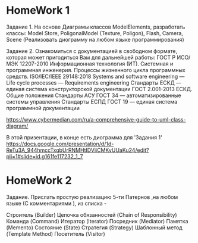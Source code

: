 # HomeWork 1

Задание 1. На основе Диаграмы классов ModelElements, разработать классы: Model Store, PoligonalModel (Texture, Poligon), Flash, Camera, Scene (Реализовать диограмму на любом языке программирования)

Задание 2. Ознакомиться с документацией в свободном формате, которая может пригодиться Вам для дальнейшей работы:
ГОСТ Р ИСО/МЭК 12207-2010 Информационная технология (ИТ). Системная и программная инженерия. Процессы жизненного цикла программных средств.
ISO/IEC/IEEE 29148:2018 Systems and software engineering — Life cycle processes — Requirements engineering
Стандарты ЕСКД — единая система конструкторской документации
ГОСТ 2.001-2013 ЕСКД. Общие положения
Стандарты АСУ ГОСТ 34 — автоматизированные системы управления
Стандарты ЕСПД ГОСТ 19 — единая система программной документации

https://www.cybermedian.com/ru/a-comprehensive-guide-to-uml-class-diagram/

В этой призентации, в конце есть диограмма для 'Задания 1'
https://docs.google.com/presentation/d/1d-ReTu3A_944hmccTxqbUrRNMHtIDViiCMKvUUaKu24/edit?pli=1#slide=id.g161fe117232_1_7

# HomeWork 2

Задание.
Прислать простую реализацию 5-ти Патернов ,на любом языке (С комментариями ), из списка -

Строитель (Builder)
Цепочка обязанностей (Chain of Responsibility)
Команда (Command)
Итератор (Iterator)
Посредник (Mediator)
Памятка (Memento)
Состояние (State)
Стратегия (Strategy)
Шаблонный метод (Template Method)
Посетитель (Visitor)
